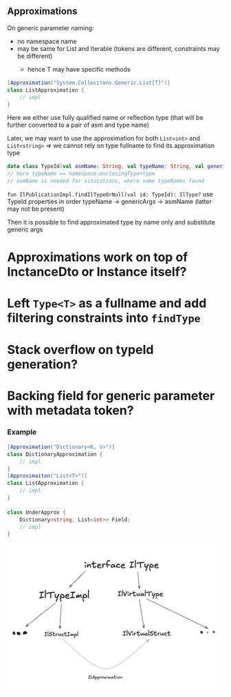 ## Approximations

On generic parameter naming:

- no namespace name
- may be same for List<T> and Iterable<T> (tokens are different, constraints may be different)
    * hence T may have specific methods

```csharp
[Approximation("System.Collecitons.Generic.List[T]")]
class ListApproximation {
    // impl
}
```

Here we either use fully qualified name or reflection type (that will be further converted to a pair of asm and type
name)

Later, we may want to use the approximation for both `List<int>` and `List<string>` => we cannot rely on type fullname
to find its approximation type

```kotlin 
data class TypeId(val asmName: String, val typeName: String, val genericArgs: List<TypeId>)
// here typeName == namespace.enclosingType+type
// asmName is needed for situtations, where same typeNames found
```

`fun IlPublicationImpl.findIlTypeOrNull(val id: TypeId): IlType?` use TypeId properties in order typeName ->
genericArgs -> asmName (latter may not be present)

Then it is possible to find approximated type by name only and substitute generic args

# Approximations work on top of InctanceDto or Instance itself?

# Left `Type<T>` as a fullname and add filtering constraints into `findType`

# Stack overflow on typeId generation?

# Backing field for generic parameter with metadata token?

### Example

```csharp
[Approximation("Dictionary<K, V>")]
class DictionaryApproximation {
    // impl
}
[Approximaiton("List<T>")]
class ListApproximation {
    // impl
}

class UnderApprox {
    Dictionary<string, List<int>> Field;
    // impl
}

```
![virtual instances](./virtual-instances.png)